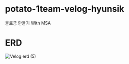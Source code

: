 # potato-1team-velog-hyunsik

블로금 만들기 With MSA

# ERD 
![Velog erd (5)](https://user-images.githubusercontent.com/63233168/128642304-39a871e6-d72c-493f-a9b7-f512fd8b8d1e.png)

